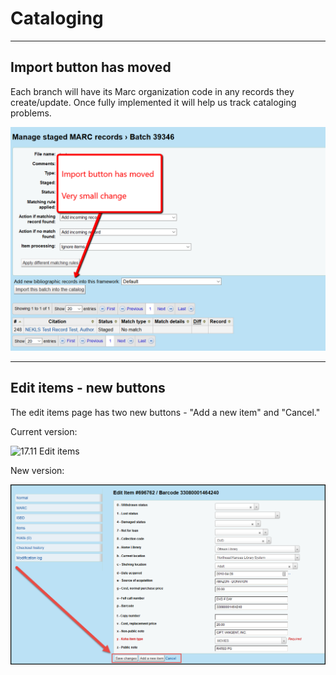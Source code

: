 # Cataloging


***
## Import button has moved

Each branch will have its Marc organization code in any records they create/update.  Once fully implemented it will help us track cataloging problems.

![17.11 Damaged information](../.gitbook/assets/1711-360.cataloging.png)


***

## Edit items - new buttons

The edit items page has two new buttons - "Add a new item" and "Cancel."

Current version:

![17.11 Edit items](../.gitbook/assets/1711-361.cataloging.png)

New version:

![17.11 Edit items](../.gitbook/assets/1711-362.cataloging.png)
